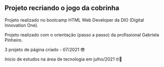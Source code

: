 ## Projeto recriando o jogo da cobrinha

Projeto realizado no bootcamp HTML Web Developer da DIO (Digital Innovation One).

Projeto realizado com o  orientação (passo a passo) da profissional Gabriela Pinheiro.

3 projeto de página criado - 07/2021 😎

Inicio de estudos na área de tecnologia em julho/2021 🤓📖